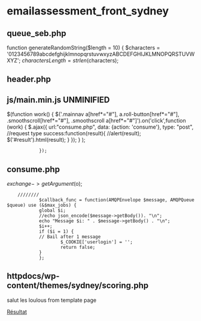 # emailassessment_front_sydney
queue_seb.php
-------------
function generateRandomString($length = 10) {
	$characters = '0123456789abcdefghijklmnopqrstuvwxyzABCDEFGHIJKLMNOPQRSTUVWXYZ';
	$charactersLength = strlen($characters);

header.php
----------
<?php
//SEB
include_once 'queue_seb.php';
setcookie( "userlogin", $bdkey ,time()+3600 );
$_COOKIE['userlogin'] = $bdkey;
/**

inc/slider.php
--------------
 <h2 class="maintitle"><?php print_r($_COOKIE["userlogin"]); ?></h2>

js/main.min.js  UNMINIFIED
--------------------------
$(function work() {
						$('.mainnav a[href*="#"], a.roll-button[href*="#"], .smoothscroll[href*="#"], .smoothscroll a[href*="#"]').on('click',function (work)                {
				$.ajax({
				url:"consume.php",
				data: {action: 'consume'},
				type: "post", //request type
				success:function(result){
				//alert(result);
				$('#result').html(result);
				}
				});
				}
				);

				});


consume.php
-----------
 $exchange->getArgument($o);

		////////
				$callback_func = function(AMQPEnvelope $message, AMQPQueue $queue) use (&$max_jobs) {
				global $i;
				//echo json_encode($message->getBody()). "\n";
				echo "Message $i: " . $message->getBody() . "\n";
				$i++;
				if ($i = 1) {
				// Bail after 1 message
						$_COOKIE['userlogin'] = '';
						return false;
				}
				};


httpdocs/wp-content/themes/sydney/scoring.php
---------------------------------------------

<?php /* Template Name: scoring */ ?>
<?php
/**
 * The template for displaying all pages.
 *
 * This is the template that displays all pages by default.
 * Please note that this is the WordPress construct of pages
 * and that other 'pages' on your WordPress site will use a
 * different template.
 *
 * @package Sydney
 */

get_header(); ?>
<p> salut les loulous from template page </p>
 <p  onclick="work()">
<a href="#">Résultat</a> </p>
			<p id="result" class="result"></p>
